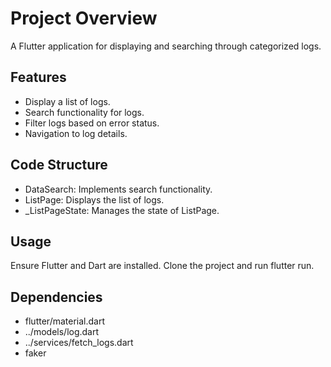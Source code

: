 # Project Overview

A Flutter application for displaying and searching through categorized logs.

## Features

- Display a list of logs.
- Search functionality for logs.
- Filter logs based on error status.
- Navigation to log details.

## Code Structure

- DataSearch: Implements search functionality.
- ListPage: Displays the list of logs.
- _ListPageState: Manages the state of ListPage.

## Usage

Ensure Flutter and Dart are installed. Clone the project and run flutter run.

## Dependencies

- flutter/material.dart
- ../models/log.dart
- ../services/fetch_logs.dart
- faker
